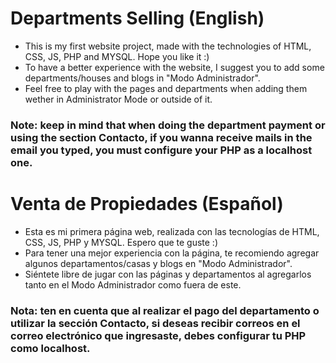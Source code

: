 

# Departments Selling (English)
* This is my first website project, made with the technologies of HTML, CSS, JS, PHP and MYSQL. Hope you like it :)
* To have a better experience with the website, I suggest you to add some departments/houses and blogs in "Modo Administrador".
* Feel free to play with the pages and departments when adding them wether in Administrator Mode or outside of it.

### Note: keep in mind that when doing the department payment or using the section Contacto, if you wanna receive mails in the email you typed, you must configure your PHP as a localhost one.

# Venta de Propiedades (Español)
* Esta es mi primera página web, realizada con las tecnologías de HTML, CSS, JS, PHP y MYSQL. Espero que te guste :)
* Para tener una mejor experiencia con la página, te recomiendo agregar algunos departamentos/casas y blogs en "Modo Administrador".
* Siéntete libre de jugar con las páginas y departamentos al agregarlos tanto en el Modo Administrador como fuera de este.

### Nota: ten en cuenta que al realizar el pago del departamento o utilizar la sección Contacto, si deseas recibir correos en el correo electrónico que ingresaste, debes configurar tu PHP como localhost.



